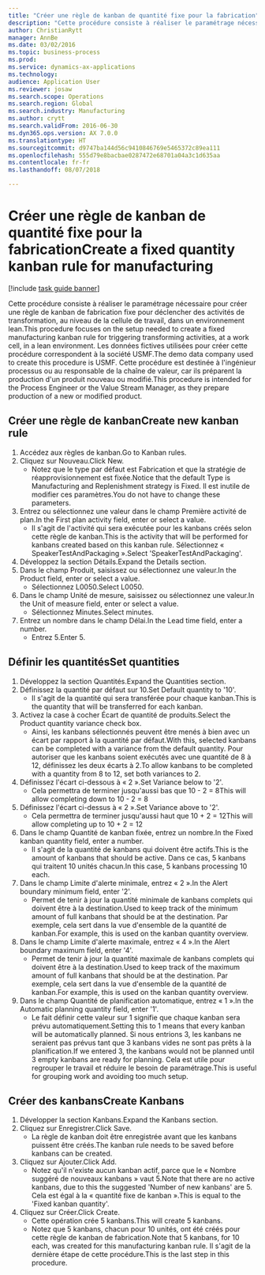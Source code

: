```yaml
--- 
title: "Créer une règle de kanban de quantité fixe pour la fabrication"
description: "Cette procédure consiste à réaliser le paramétrage nécessaire pour créer une règle de kanban de fabrication fixe pour déclencher des activités de transformation, au niveau de la cellule de travail, dans un environnement lean."
author: ChristianRytt
manager: AnnBe
ms.date: 03/02/2016
ms.topic: business-process
ms.prod: 
ms.service: dynamics-ax-applications
ms.technology: 
audience: Application User
ms.reviewer: josaw
ms.search.scope: Operations
ms.search.region: Global
ms.search.industry: Manufacturing
ms.author: crytt
ms.search.validFrom: 2016-06-30
ms.dyn365.ops.version: AX 7.0.0
ms.translationtype: HT
ms.sourcegitcommit: d9747ba144d56c9410846769e5465372c89ea111
ms.openlocfilehash: 555d79e8bacbae0287472e68701a04a3c1d635aa
ms.contentlocale: fr-fr
ms.lasthandoff: 08/07/2018

---
```

# <a name="create-a-fixed-quantity-kanban-rule-for-manufacturing"></a><span data-ttu-id="64269-103">Créer une règle de kanban de quantité fixe pour la fabrication</span><span class="sxs-lookup"><span data-stu-id="64269-103">Create a fixed quantity kanban rule for manufacturing</span></span>

[!include [task guide banner](../../includes/task-guide-banner.md)]

<span data-ttu-id="64269-104">Cette procédure consiste à réaliser le paramétrage nécessaire pour créer une règle de kanban de fabrication fixe pour déclencher des activités de transformation, au niveau de la cellule de travail, dans un environnement lean.</span><span class="sxs-lookup"><span data-stu-id="64269-104">This procedure focuses on the setup needed to create a fixed manufacturing kanban rule for triggering transforming activities, at a work cell, in a lean environment.</span></span> <span data-ttu-id="64269-105">Les données fictives utilisées pour créer cette procédure correspondent à la société USMF.</span><span class="sxs-lookup"><span data-stu-id="64269-105">The demo data company used to create this procedure is USMF.</span></span> <span data-ttu-id="64269-106">Cette procédure est destinée à l'ingénieur processus ou au responsable de la chaîne de valeur, car ils préparent la production d'un produit nouveau ou modifié.</span><span class="sxs-lookup"><span data-stu-id="64269-106">This procedure is intended for the Process Engineer or the Value Stream Manager, as they prepare production of a new or modified product.</span></span>


## <a name="create-new-kanban-rule"></a><span data-ttu-id="64269-107">Créer une règle de kanban</span><span class="sxs-lookup"><span data-stu-id="64269-107">Create new kanban rule</span></span>
1. <span data-ttu-id="64269-108">Accédez aux règles de kanban.</span><span class="sxs-lookup"><span data-stu-id="64269-108">Go to Kanban rules.</span></span>
2. <span data-ttu-id="64269-109">Cliquez sur Nouveau.</span><span class="sxs-lookup"><span data-stu-id="64269-109">Click New.</span></span>
    * <span data-ttu-id="64269-110">Notez que le type par défaut est Fabrication et que la stratégie de réapprovisionnement est fixée.</span><span class="sxs-lookup"><span data-stu-id="64269-110">Notice that the default Type is Manufacturing and Replenishment strategy is Fixed.</span></span> <span data-ttu-id="64269-111">Il est inutile de modifier ces paramètres.</span><span class="sxs-lookup"><span data-stu-id="64269-111">You do not have to change these parameters.</span></span>  
3. <span data-ttu-id="64269-112">Entrez ou sélectionnez une valeur dans le champ Première activité de plan.</span><span class="sxs-lookup"><span data-stu-id="64269-112">In the First plan activity field, enter or select a value.</span></span>
    * <span data-ttu-id="64269-113">Il s'agit de l'activité qui sera exécutée pour les kanbans créés selon cette règle de kanban.</span><span class="sxs-lookup"><span data-stu-id="64269-113">This is the activity that will be performed for kanbans created based on this kanban rule.</span></span>  <span data-ttu-id="64269-114">Sélectionnez « SpeakerTestAndPackaging ».</span><span class="sxs-lookup"><span data-stu-id="64269-114">Select 'SpeakerTestAndPackaging'.</span></span>  
4. <span data-ttu-id="64269-115">Développez la section Détails.</span><span class="sxs-lookup"><span data-stu-id="64269-115">Expand the Details section.</span></span>
5. <span data-ttu-id="64269-116">Dans le champ Produit, saisissez ou sélectionnez une valeur.</span><span class="sxs-lookup"><span data-stu-id="64269-116">In the Product field, enter or select a value.</span></span>
    * <span data-ttu-id="64269-117">Sélectionnez L0050.</span><span class="sxs-lookup"><span data-stu-id="64269-117">Select L0050.</span></span>  
6. <span data-ttu-id="64269-118">Dans le champ Unité de mesure, saisissez ou sélectionnez une valeur.</span><span class="sxs-lookup"><span data-stu-id="64269-118">In the Unit of measure field, enter or select a value.</span></span>
    * <span data-ttu-id="64269-119">Sélectionnez Minutes.</span><span class="sxs-lookup"><span data-stu-id="64269-119">Select minutes.</span></span>  
7. <span data-ttu-id="64269-120">Entrez un nombre dans le champ Délai.</span><span class="sxs-lookup"><span data-stu-id="64269-120">In the Lead time field, enter a number.</span></span>
    * <span data-ttu-id="64269-121">Entrez 5.</span><span class="sxs-lookup"><span data-stu-id="64269-121">Enter 5.</span></span>  

## <a name="set-quantities"></a><span data-ttu-id="64269-122">Définir les quantités</span><span class="sxs-lookup"><span data-stu-id="64269-122">Set quantities</span></span>
1. <span data-ttu-id="64269-123">Développez la section Quantités.</span><span class="sxs-lookup"><span data-stu-id="64269-123">Expand the Quantities section.</span></span>
2. <span data-ttu-id="64269-124">Définissez la quantité par défaut sur 10.</span><span class="sxs-lookup"><span data-stu-id="64269-124">Set Default quantity to '10'.</span></span>
    * <span data-ttu-id="64269-125">Il s'agit de la quantité qui sera transférée pour chaque kanban.</span><span class="sxs-lookup"><span data-stu-id="64269-125">This is the quantity that will be transferred for each kanban.</span></span>  
3. <span data-ttu-id="64269-126">Activez la case à cocher Écart de quantité de produits.</span><span class="sxs-lookup"><span data-stu-id="64269-126">Select the Product quantity variance check box.</span></span>
    * <span data-ttu-id="64269-127">Ainsi, les kanbans sélectionnés peuvent être menés à bien avec un écart par rapport à la quantité par défaut.</span><span class="sxs-lookup"><span data-stu-id="64269-127">With this, selected kanbans can be completed with a variance from the default quantity.</span></span>  <span data-ttu-id="64269-128">Pour autoriser que les kanbans soient exécutés avec une quantité de 8 à 12, définissez les deux écarts à 2.</span><span class="sxs-lookup"><span data-stu-id="64269-128">To allow kanbans to be completed with a quantity from 8 to 12, set both variances to 2.</span></span>  
4. <span data-ttu-id="64269-129">Définissez l'écart ci-dessous à « 2 ».</span><span class="sxs-lookup"><span data-stu-id="64269-129">Set Variance below to '2'.</span></span>
    * <span data-ttu-id="64269-130">Cela permettra de terminer jusqu'aussi bas que 10 - 2 = 8</span><span class="sxs-lookup"><span data-stu-id="64269-130">This will allow completing down to 10 - 2 = 8</span></span>  
5. <span data-ttu-id="64269-131">Définissez l'écart ci-dessus à « 2 ».</span><span class="sxs-lookup"><span data-stu-id="64269-131">Set Variance above to '2'.</span></span>
    * <span data-ttu-id="64269-132">Cela permettra de terminer jusqu'aussi haut que 10 + 2 = 12</span><span class="sxs-lookup"><span data-stu-id="64269-132">This will allow completing up to 10 + 2 = 12</span></span>  
6. <span data-ttu-id="64269-133">Dans le champ Quantité de kanban fixée, entrez un nombre.</span><span class="sxs-lookup"><span data-stu-id="64269-133">In the Fixed kanban quantity field, enter a number.</span></span>
    * <span data-ttu-id="64269-134">Il s'agit de la quantité de kanbans qui doivent être actifs.</span><span class="sxs-lookup"><span data-stu-id="64269-134">This is the amount of kanbans that should be active.</span></span> <span data-ttu-id="64269-135">Dans ce cas, 5 kanbans qui traitent 10 unités chacun.</span><span class="sxs-lookup"><span data-stu-id="64269-135">In this case, 5 kanbans processing 10 each.</span></span>  
7. <span data-ttu-id="64269-136">Dans le champ Limite d'alerte minimale, entrez « 2 ».</span><span class="sxs-lookup"><span data-stu-id="64269-136">In the Alert boundary minimum field, enter '2'.</span></span>
    * <span data-ttu-id="64269-137">Permet de tenir à jour la quantité minimale de kanbans complets qui doivent être à la destination.</span><span class="sxs-lookup"><span data-stu-id="64269-137">Used to keep track of the minimum amount of full kanbans that should be at the destination.</span></span> <span data-ttu-id="64269-138">Par exemple, cela sert dans la vue d'ensemble de la quantité de kanban.</span><span class="sxs-lookup"><span data-stu-id="64269-138">For example, this is used on the kanban quantity overview.</span></span>  
8. <span data-ttu-id="64269-139">Dans le champ Limite d'alerte maximale, entrez « 4 ».</span><span class="sxs-lookup"><span data-stu-id="64269-139">In the Alert boundary maximum field, enter '4'.</span></span>
    * <span data-ttu-id="64269-140">Permet de tenir à jour la quantité maximale de kanbans complets qui doivent être à la destination.</span><span class="sxs-lookup"><span data-stu-id="64269-140">Used to keep track of the maximum amount of full kanbans that should be at the destination.</span></span> <span data-ttu-id="64269-141">Par exemple, cela sert dans la vue d'ensemble de la quantité de kanban.</span><span class="sxs-lookup"><span data-stu-id="64269-141">For example, this is used on the kanban quantity overview.</span></span>  
9. <span data-ttu-id="64269-142">Dans le champ Quantité de planification automatique, entrez « 1 ».</span><span class="sxs-lookup"><span data-stu-id="64269-142">In the Automatic planning quantity field, enter '1'.</span></span>
    * <span data-ttu-id="64269-143">Le fait définir cette valeur sur 1 signifie que chaque kanban sera prévu automatiquement.</span><span class="sxs-lookup"><span data-stu-id="64269-143">Setting this to 1 means that every kanban will be automatically planned.</span></span>   <span data-ttu-id="64269-144">Si nous entrions 3, les kanbans ne seraient pas prévus tant que 3 kanbans vides ne sont pas prêts à la planification.</span><span class="sxs-lookup"><span data-stu-id="64269-144">If we entered 3, the kanbans would not be planned until 3 empty kanbans are ready for planning.</span></span> <span data-ttu-id="64269-145">Cela est utile pour regrouper le travail et réduire le besoin de paramétrage.</span><span class="sxs-lookup"><span data-stu-id="64269-145">This is useful for grouping work and avoiding too much setup.</span></span>  

## <a name="create-kanbans"></a><span data-ttu-id="64269-146">Créer des kanbans</span><span class="sxs-lookup"><span data-stu-id="64269-146">Create Kanbans</span></span>
1. <span data-ttu-id="64269-147">Développer la section Kanbans.</span><span class="sxs-lookup"><span data-stu-id="64269-147">Expand the Kanbans section.</span></span>
2. <span data-ttu-id="64269-148">Cliquez sur Enregistrer.</span><span class="sxs-lookup"><span data-stu-id="64269-148">Click Save.</span></span>
    * <span data-ttu-id="64269-149">La règle de kanban doit être enregistrée avant que les kanbans puissent être créés.</span><span class="sxs-lookup"><span data-stu-id="64269-149">The kanban rule needs to be saved before kanbans can be created.</span></span>  
3. <span data-ttu-id="64269-150">Cliquez sur Ajouter.</span><span class="sxs-lookup"><span data-stu-id="64269-150">Click Add.</span></span>
    * <span data-ttu-id="64269-151">Notez qu'il n'existe aucun kanban actif, parce que le « Nombre suggéré de nouveaux kanbans » vaut 5.</span><span class="sxs-lookup"><span data-stu-id="64269-151">Note that there are no active kanbans, due to this the suggested 'Number of new kanbans' are 5.</span></span> <span data-ttu-id="64269-152">Cela est égal à la « quantité fixe de kanban ».</span><span class="sxs-lookup"><span data-stu-id="64269-152">This is equal to the 'Fixed kanban quantity'.</span></span>  
4. <span data-ttu-id="64269-153">Cliquez sur Créer.</span><span class="sxs-lookup"><span data-stu-id="64269-153">Click Create.</span></span>
    * <span data-ttu-id="64269-154">Cette opération crée 5 kanbans.</span><span class="sxs-lookup"><span data-stu-id="64269-154">This will create 5 kanbans.</span></span>  
    * <span data-ttu-id="64269-155">Notez que 5 kanbans, chacun pour 10 unités, ont été créés pour cette règle de kanban de fabrication.</span><span class="sxs-lookup"><span data-stu-id="64269-155">Note that 5 kanbans, for 10 each, was created for this manufacturing kanban rule.</span></span> <span data-ttu-id="64269-156">Il s'agit de la dernière étape de cette procédure.</span><span class="sxs-lookup"><span data-stu-id="64269-156">This is the last step in this procedure.</span></span>  


